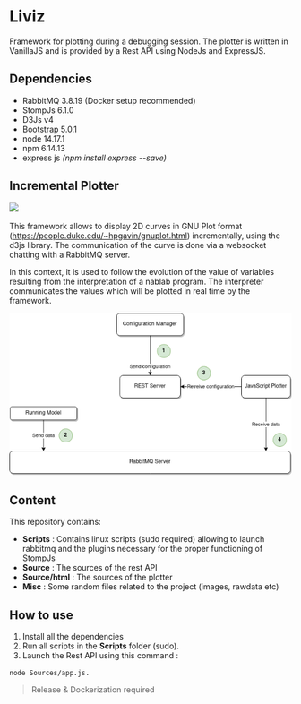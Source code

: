 # Liviz

Framework for plotting during a debugging session. The plotter is written in VanillaJS and is provided by a Rest API using NodeJs and ExpressJS.

## Dependencies
 
* RabbitMQ 3.8.19 (Docker setup recommended)
* StompJs 6.1.0
* D3Js v4
* Bootstrap 5.0.1
* node 14.17.1
* npm 6.14.13
* express js *(npm install express --save)*

## Incremental Plotter

![](https://i.ibb.co/G2pbQbV/index.png)

This framework allows to display 2D curves in GNU Plot format (https://people.duke.edu/~hpgavin/gnuplot.html) incrementally, using the d3js library. The communication of the curve is done via a websocket chatting with a RabbitMQ server. 

In this context, it is used to follow the evolution of the value of variables resulting from the interpretation of a nablab program. The interpreter communicates the values which will be plotted in real time by the framework. 

![](Misc/rd.png)
 
## Content

This repository contains: 

* **Scripts** : Contains linux scripts (sudo required) allowing to launch rabbitmq and the plugins necessary for the proper functioning of StompJs
* **Source** : The sources of the rest API
* **Source/html** : The sources of the plotter
* **Misc** : Some random files related to the project (images, rawdata etc)

## How to use

1. Install all the dependencies
2. Run all scripts in the **Scripts** folder (sudo).
3. Launch the Rest API using this command : 

```
node Sources/app.js.
```




> Release & Dockerization required
